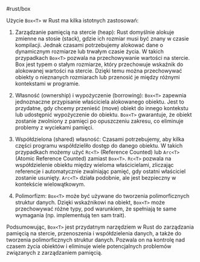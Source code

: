 #rust/box

Użycie `Box<T>` w Rust ma kilka istotnych zastosowań:

1. Zarządzanie pamięcią na stercie (heap): Rust domyślnie alokuje zmienne na stosie (stack), gdzie ich rozmiar musi być znany w czasie kompilacji. Jednak czasami potrzebujemy alokować dane o dynamicznym rozmiarze lub trwałym czasie życia. W takich przypadkach `Box<T>` pozwala na przechowywanie wartości na stercie. Box jest typem o stałym rozmiarze, który przechowuje wskaźnik do alokowanej wartości na stercie. Dzięki temu można przechowywać obiekty o nieznanych rozmiarach lub przenosić je między różnymi kontekstami w programie.
    
2. Własność (ownership) i wypożyczenie (borrowing): `Box<T>` zapewnia jednoznaczne przypisanie właściciela alokowanego obiektu. Jest to przydatne, gdy chcemy przenieść (move) obiekt do innego kontekstu lub udostępnić wypożyczenie do obiektu. `Box<T>` gwarantuje, że obiekt zostanie zwolniony z pamięci po opuszczeniu zakresu, co eliminuje problemy z wyciekami pamięci.
    
3. Współdzielona (shared) własność: Czasami potrzebujemy, aby kilka części programu współdzieliło dostęp do danego obiektu. W takich przypadkach możemy użyć `Rc<T>` (Reference Counted) lub `Arc<T>` (Atomic Reference Counted) zamiast `Box<T>`. `Rc<T>` pozwala na współdzielenie obiektu między wieloma właścicielami, zliczając referencje i automatycznie zwalniając pamięć, gdy ostatni właściciel zostanie usunięty. `Arc<T>` działa podobnie, ale jest bezpieczny w kontekście wielowątkowym.
    
4. Polimorfizm: `Box<T>` może być używane do tworzenia polimorficznych struktur danych. Dzięki wskaźnikowi na obiekt, `Box<T>` może przechowywać różne typy, pod warunkiem, że spełniają te same wymagania (np. implementują ten sam trait).
    

Podsumowując, `Box<T>` jest przydatnym narzędziem w Rust do zarządzania pamięcią na stercie, przenoszenia i współdzielenia danych, a także do tworzenia polimorficznych struktur danych. Pozwala on na kontrolę nad czasem życia obiektów i eliminuje wiele potencjalnych problemów związanych z zarządzaniem pamięcią.











